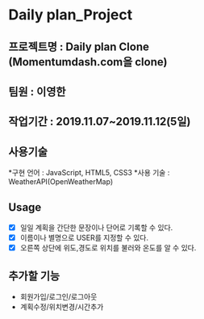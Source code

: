 
# Daily plan_Project
## 프로젝트명 : Daily plan Clone (Momentumdash.com을 clone)
## 팀원 : 이영한
## 작업기간 : 2019.11.07~2019.11.12(5일)

## 사용기술

  *구현 언어 : JavaScript, HTML5, CSS3
  *사용 기술 : WeatherAPI(OpenWeatherMap)
  
## Usage
 - [X] 일일 계획을 간단한 문장이나 단어로 기록할 수 있다.
 - [X] 이름이나 별명으로 USER를 지정할 수 있다.
 - [X] 오른쪽 상단에 위도,경도로 위치를 불러와 온도를 알 수 있다.

## 추가할 기능
 - 회원가입/로그인/로그아웃
 - 계획수정/위치변경/시간추가
